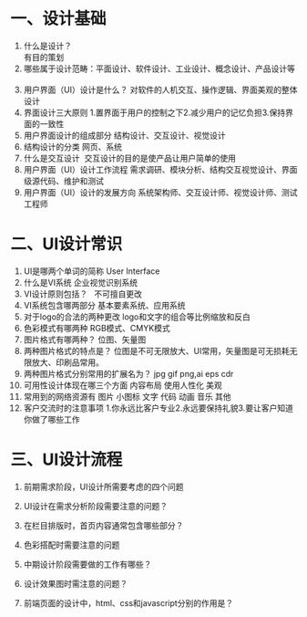 # 一、设计基础

1. 什么是设计？  
 有目的策划
2. 哪些属于设计范畴：平面设计、软件设计、工业设计、概念设计、产品设计等  
3. 用户界面（UI）设计是什么？
 对软件的人机交互、操作逻辑、界面美观的整体设计
4. 界面设计三大原则
 1.置界面于用户的控制之下2.减少用户的记忆负担3.保持界面的一致性
5. 用户界面设计的组成部分
 结构设计、交互设计、视觉设计
6. 结构设计的分类
 网页、系统
7. 什么是交互设计
  交互设计的目的是使产品让用户简单的使用
8. 用户界面（UI）设计工作流程
 需求调研、模块分析、结构交互视觉设计、界面级源代码、维护和测试
9. 用户界面（UI）设计的发展方向
 系统架构师、交互设计师、视觉设计师、测试工程师
# 二、UI设计常识

1. UI是哪两个单词的简称 
 User Interface
2. 什么是VI系统 
 企业视觉识别系统
3. VI设计原则包括？  
 不可擅自更改
4. VI系统包含哪两部分
 基本要素系统、应用系统
5. 对于logo的合法的两种更改
 logo和文字的组合等比例缩放和反白
6. 色彩模式有哪两种
 RGB模式、CMYK模式
7. 图片格式有哪两种？
 位图、矢量图
8. 两种图片格式的特点是？
 位图是不可无限放大、UI常用，矢量图是可无损耗无限放大、印刷品常用。
9. 两种图片格式分别常用的扩展名为？
 jpg gif png,ai eps cdr
10. 可用性设计体现在哪三个方面
 内容布局 使用人性化 美观
11. 常用到的网络资源有
 图片 小图标 文字 代码 动画 音乐 其他
12. 客户交流时的注意事项
 1.你永远比客户专业2.永远要保持礼貌3.要让客户知道你做了哪些工作
# 三、UI设计流程

1. 前期需求阶段，UI设计所需要考虑的四个问题

2. UI设计在需求分析阶段需要注意的问题？
3. 在栏目排版时，首页内容通常包含哪些部分？
5. 色彩搭配时需要注意的问题
6. 中期设计阶段需要做的工作有哪些？
7. 设计效果图时需注意的问题？
8. 前端页面的设计中，html、css和javascript分别的作用是？
